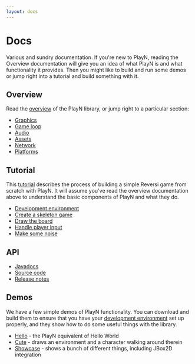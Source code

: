 ```yaml
---
layout: docs
---
```


# Docs

Various and sundry documentation. If you're new to PlayN, reading the Overview documentation will
give you an idea of what PlayN is and what functionality it provides. Then you might like to build
and run some demos or jump right into a tutorial and build something with it.

## Overview

Read the [overview](overview.html) of the PlayN library, or jump right to a particular section:

* [Graphics](overview.html#graphics)
* [Game loop](overview.html#game-loop)
* [Audio](overview.html#audio)
* [Assets](overview.html.html#assets)
* [Network](overview.html#network)
* [Platforms](overview.html#platform)

## Tutorial

This [tutorial](tutorial.html) describes the process of building a simple Reversi game from scratch
with PlayN. It will assume you've read the overview documentation above to understand the basic
components of PlayN and what they do.

* [Development environment](setup.html)
* [Create a skeleton game](tutorial.html#skeleton)
* [Draw the board](tutorial.html#drawing)
* [Handle player input](tutorial.html#input)
* [Make some noise](tutorial.html#audio)

## API

* [Javadocs](api)
* [Source code](http://github.com/playn/playn)
* [Release notes](release_notes.html)

## Demos

We have a few simple demos of PlayN functionality. You can download and build them to ensure that
you have your [development environment](setup.html) set up properly, and they show how to do some
useful things with the library.

* [Hello] - the PlayN equivalent of Hello World
* [Cute] - draws an environment and a character walking around therein
* [Showcase] - shows a bunch of different things, including JBox2D integration

[Hello]: http://github.com/playn/playn-samples/tree/master/hello
[Cute]: http://github.com/playn/playn-samples/tree/master/cute
[Showcase]: http://github.com/playn/playn-samples/tree/master/showcase
